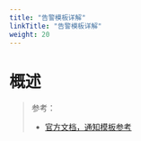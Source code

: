 ```yaml
---
title: "告警模板详解"
linkTitle: "告警模板详解"
weight: 20
---
```


# 概述

> 参考：
> 
> - [官方文档，通知模板参考](https://prometheus.io/docs/alerting/latest/notifications/)


